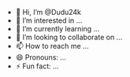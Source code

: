 - 👋 Hi, I’m @Dudu24k
- 👀 I’m interested in ...
- 🌱 I’m currently learning ...
- 💞️ I’m looking to collaborate on ...
- 📫 How to reach me ...
- 😄 Pronouns: ...
- ⚡ Fun fact: ...

<!---
Dudu24k/Dudu24k is a ✨ special ✨ repository because its `README.md` (this file) appears on your GitHub profile.
You can click the Preview link to take a look at your changes.
--->
